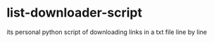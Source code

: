 # list-downloader-script
its personal python script of downloading links in a txt file line by line
